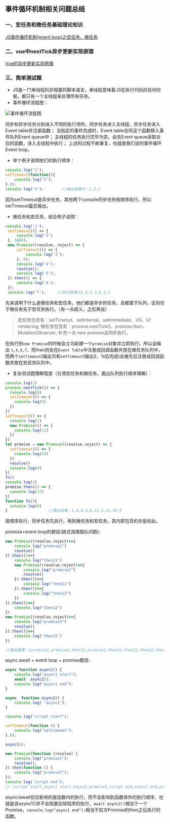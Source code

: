 ## 事件循环机制相关问题总结

### 一、宏任务和微任务基础理论知识

[JS事件循环机制(event loop)之宏任务、微任务](https://segmentfault.com/a/1190000014940904)

### 二、vue中nextTick异步更新实现原理

[Vue的异步更新实现原理](/vue_docs/Vue的异步更新实现原理.md)

### 三、简单测试题

- JS是一门单线程的非阻塞的脚本语言，单线程意味着JS在执行代码的任何时候，都只有一个主线程来处理所有任务。
- 事件循环流程图：

![事件循环流程图](https://s1.ax1x.com/2020/10/12/0RCtbT.jpg)

同步和异步任务分别进入不同的执行场所，同步任务进入主线程，异步任务进入Event table并注册函数；
当指定的事件完成时，Event table会将这个函数移入事件队列Event queue中；
主线程的任务执行完毕为空，会去Event queue读取对应的函数，进入主线程中执行；
上述的过程不断重复，也就是我们说的事件循环Event loop。

- 举个例子说明他们的执行顺序：

```javascript
console.log("1");
setTimeout(function(){
    console.log("2");
},0);
console.log("3");        //输出结果为：1,3,2
```
因为setTimeout是异步任务，其他两个console同步任务按顺序执行，所以setTimeout最后输出。

- 微任务和宏任务，结合例子说明：

```javascript
console.log('1');
 setTimeout(() => {
     console.log('2')
 }, 1000);
 new Promise((resolve, reject) => {
     setTimeout(() => {
         console.log('3');
     }, 0);
     console.log('4');
     resolve();
     console.log('5');
 }).then(() => {
     console.log('6');
 });
 console.log('7');     //执行结果为1,4,5,7,6,3,2
```
先来说明下什么是微任务和宏任务，他们都是异步的任务，且都属于队列，区别在于微任务先于宏任务执行。（有一点歧义，之后再说）

>宏任务包含有：setTimeout、setInterval、setImmediate、I/O、UI rendering;
微任务包含有：process.nextTick()、promise.then、MutationObserver;
补充一点 new promise会同步执行。

在执行到`new Promise`的时候会立马新建一个`promise`对象并立即执行。所以会输出 `1,4,5,7`，而then则会在`Event Table`中注册成回调函数并放在微任务队列中，而两个`setTimeout`(输出3)和`setTimeout`(输出2，1s后完成)会被先后注册成回调函数并放在宏任务队列中。

- 复杂测试题理解程度（分清宏任务和微任务，画出队列执行顺序理解）：

```javascript
console.log(1)
process.nextTick(() => {
  console.log(8)
  setTimeout(() => {
    console.log(9)
  })
})
setTimeout(() => {
  console.log(2)
  new Promise(() => {
    console.log(11)
  })
})
let promise = new Promise((resolve,reject) => {
  setTimeout(() => {
    console.log(10)
  })
  resolve()
  console.log(4)
})
fn()
console.log(3)
promise.then(() => {
  console.log(12)
})
function fn(){
  console.log(6)
}                  //输出结果：1,4,6,3,8,12,2,11,10,9
```
按顺序执行，同步任务先执行，再到微任务和宏任务，其内部包含的亦是如此。

promise+event loop的题目(链式调用插队问题):
```javascript
new Promise((resolve,reject)=>{
    console.log("promise1")
    resolve()
}).then(()=>{
    console.log("then11")
    new Promise((resolve,reject)=>{
        console.log("promise2")
        resolve()
    }).then(()=>{
        console.log("then21")
    }).then(()=>{
        console.log("then23")
    })
}).then(()=>{
    console.log("then12")
})
new Promise((resolve,reject)=>{
    console.log("promise3")
    resolve()
}).then(()=>{
    console.log("then31")
})            

//输出结果：[promise1,promise3,then11,promise2,then31,then21,then12,then23]
```

async await + event loop + promise题目:

```javascript
async function async1() {
    console.log("async1 start");
    await  async2();
    console.log("async1 end");
}

async  function async2() {
    console.log( 'async2');
}

console.log("script start");

setTimeout(function () {
    console.log("settimeout");
},0);

async1();

new Promise(function (resolve) {
    console.log("promise1");
    resolve();
}).then(function () {
    console.log("promise2");
});
console.log('script end');
// [script start,async1 start,async2,promise1,script end,async1 end,promise2,settimeout]
```
async/await仅仅影响的是函数内的执行，而不会影响到函数体外的执行顺序。也就是说async1()并不会阻塞后续程序的执行，`await async2()`相当于一个Promise，`console.log("async1 end");`相当于前方Promise的then之后执行的函数。

